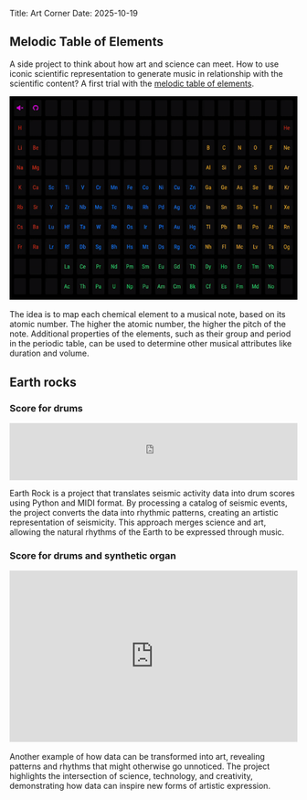 Title: Art Corner
Date: 2025-10-19

## Melodic Table of Elements

A side project to think about how art and science can meet. How to use iconic scientific representation to generate music in relationship with the scientific content? A first trial with the [melodic table of elements](https://leonard-seydoux.github.io/melodic-table-of-elements/).

![](/images/melodic-table.gif)

The idea is to map each chemical element to a musical note, based on its atomic number. The higher the atomic number, the higher the pitch of the note. Additional properties of the elements, such as their group and period in the periodic table, can be used to determine other musical attributes like duration and volume.

## Earth rocks

### Score for drums

<iframe width="100%" height="100" scrolling="yes" frameborder="no" allow="autoplay" src="https://w.soundcloud.com/player/?url=https%3A//api.soundcloud.com/tracks/1879080243&color=%23ff5500&auto_play=false&hide_related=false&show_comments=false&show_user=false&show_reposts=false&show_teaser=false&visual=false" style="float: left; padding-bottom: 1em;"></iframe>  

Earth Rock is a project that translates seismic activity data into drum scores using Python and MIDI format. By processing a catalog of seismic events, the project converts the data into rhythmic patterns, creating an artistic representation of seismicity. This approach merges science and art, allowing the natural rhythms of the Earth to be expressed through music.

### Score for drums and synthetic organ


<iframe width="100%" height="300" src="https://www.youtube.com/embed/4TFQ9H7JjZQ?si=F-n2xBrOrhrlHd5a" title="YouTube video player" frameborder="0" allow="accelerometer; autoplay; clipboard-write; encrypted-media; gyroscope; picture-in-picture; web-share" referrerpolicy="strict-origin-when-cross-origin" allowfullscreen></iframe>

Another example of how data can be transformed into art, revealing patterns and rhythms that might otherwise go unnoticed. The project highlights the intersection of science, technology, and creativity, demonstrating how data can inspire new forms of artistic expression.

